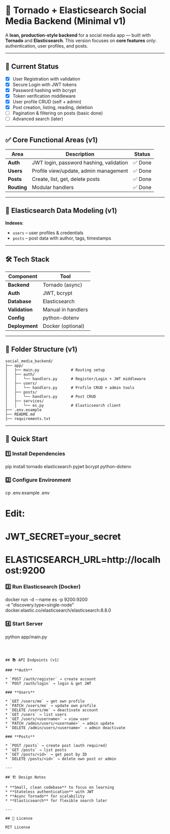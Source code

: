 
# 🧠 Tornado + Elasticsearch Social Media Backend (Minimal v1)

A **lean, production-style backend** for a social media app — built with **Tornado** and **Elasticsearch**.
This version focuses on **core features** only: authentication, user profiles, and posts.

---

## 🚀 Current Status

* [x] User Registration with validation
* [x] Secure Login with JWT tokens
* [x] Password hashing with bcrypt
* [x] Token verification middleware
* [x] User profile CRUD (self + admin)
* [x] Post creation, listing, reading, deletion
* [ ] Pagination & filtering on posts (basic done)
* [ ] Advanced search (later)

---

## ✅ Core Functional Areas (v1)

| Area        | Description                             | Status |
| ----------- | --------------------------------------- | ------ |
| **Auth**    | JWT login, password hashing, validation | ✅ Done |
| **Users**   | Profile view/update, admin management   | ✅ Done |
| **Posts**   | Create, list, get, delete posts         | ✅ Done |
| **Routing** | Modular handlers                        | ✅ Done |

---

## 💾 Elasticsearch Data Modeling (v1)

**Indexes**:

* `users` – user profiles & credentials
* `posts` – post data with author, tags, timestamps

---

## 🛠️ Tech Stack

| Component      | Tool               |
| -------------- | ------------------ |
| **Backend**    | Tornado (async)    |
| **Auth**       | JWT, bcrypt        |
| **Database**   | Elasticsearch      |
| **Validation** | Manual in handlers |
| **Config**     | python-dotenv      |
| **Deployment** | Docker (optional)  |

---

## 📁 Folder Structure (v1)

```
social_media_backend/
├── app/
│   ├── main.py              # Routing setup
│   ├── auth/
│   │   └── handlers.py      # Register/Login + JWT middleware
│   ├── users/
│   │   └── handlers.py      # Profile CRUD + admin tools
│   ├── posts/
│   │   └── handlers.py      # Post CRUD
│   ├── services/
│   │   └── es.py            # Elasticsearch client
├── .env.example
├── README.md
├── requirements.txt
```

---

## 🔧 Quick Start

### 1️⃣ Install Dependencies

pip install tornado elasticsearch pyjwt bcrypt python-dotenv


### 2️⃣ Configure Environment

cp .env.example .env
# Edit:
# JWT_SECRET=your_secret
# ELASTICSEARCH_URL=http://localhost:9200

### 3️⃣ Run Elasticsearch (Docker)

docker run -d --name es -p 9200:9200 \
  -e "discovery.type=single-node" \
  docker.elastic.co/elasticsearch/elasticsearch:8.8.0


### 4️⃣ Start Server

python app/main.py
```



## 📚 API Endpoints (v1)

### **Auth**

* `POST /auth/register` → create account
* `POST /auth/login` → login & get JWT

### **Users**

* `GET /users/me` → get own profile
* `PATCH /users/me` → update own profile
* `DELETE /users/me` → deactivate account
* `GET /users` → list users
* `GET /users/<username>` → view user
* `PATCH /admin/users/<username>` → admin update
* `DELETE /admin/users/<username>` → admin deactivate

### **Posts**

* `POST /posts` → create post (auth required)
* `GET /posts` → list posts
* `GET /posts/<id>` → get post by ID
* `DELETE /posts/<id>` → delete own post or admin

---

## 🏗️ Design Notes

* **Small, clean codebase** to focus on learning
* **Stateless authentication** with JWT
* **Async Tornado** for scalability
* **Elasticsearch** for flexible search later

---

## 📄 License

MIT License
